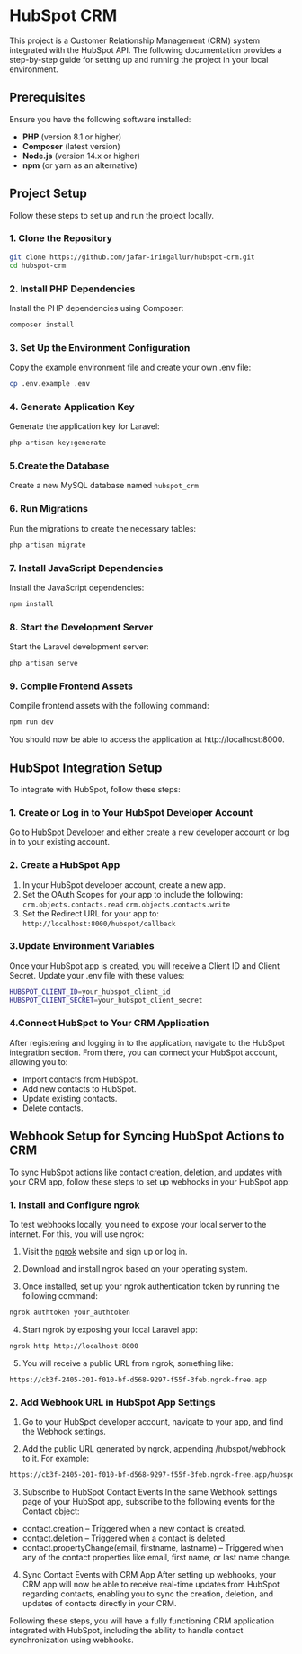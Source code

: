 # HubSpot CRM

This project is a Customer Relationship Management (CRM) system integrated with the HubSpot API. The following documentation provides a step-by-step guide for setting up and running the project in your local environment.

## Prerequisites

Ensure you have the following software installed:

- **PHP** (version 8.1 or higher)
- **Composer** (latest version)
- **Node.js** (version 14.x or higher)
- **npm** (or yarn as an alternative)

## Project Setup

Follow these steps to set up and run the project locally.

### 1. Clone the Repository

```bash
git clone https://github.com/jafar-iringallur/hubspot-crm.git
cd hubspot-crm
```
### 2. Install PHP Dependencies

Install the PHP dependencies using Composer:

```bash
composer install
```

### 3. Set Up the Environment Configuration

Copy the example environment file and create your own .env file:

```bash
cp .env.example .env
```

### 4. Generate Application Key

Generate the application key for Laravel:

```bash
php artisan key:generate
```

### 5.Create the Database

Create a new MySQL database named  ` hubspot_crm `

### 6. Run Migrations

Run the migrations to create the necessary tables:

```bash
php artisan migrate
```

### 7. Install JavaScript Dependencies

Install the JavaScript dependencies:

```bash
npm install
```

### 8. Start the Development Server

Start the Laravel development server:

```bash
php artisan serve
```

### 9. Compile Frontend Assets

Compile frontend assets with the following command:

```bash
npm run dev
```

You should now be able to access the application at http://localhost:8000.



## HubSpot Integration Setup

To integrate with HubSpot, follow these steps:

### 1. Create or Log in to Your HubSpot Developer Account
Go to [HubSpot Developer](https://developers.hubspot.com/) and either create a new developer account or log in to your existing account.

### 2. Create a HubSpot App

 1. In your HubSpot developer account, create a new app.
 2. Set the OAuth Scopes for your app to include the following:
`crm.objects.contacts.read`
`crm.objects.contacts.write`
 3. Set the Redirect URL for your app to:
`http://localhost:8000/hubspot/callback`

### 3.Update Environment Variables
Once your HubSpot app is created, you will receive a Client ID and Client Secret. Update your .env file with these values:
```bash
HUBSPOT_CLIENT_ID=your_hubspot_client_id
HUBSPOT_CLIENT_SECRET=your_hubspot_client_secret
```

### 4.Connect HubSpot to Your CRM Application

After registering and logging in to the application, navigate to the HubSpot integration section. From there, you can connect your HubSpot account, allowing you to:

- Import contacts from HubSpot.
- Add new contacts to HubSpot.
- Update existing contacts.
- Delete contacts.



## Webhook Setup for Syncing HubSpot Actions to CRM
To sync HubSpot actions like contact creation, deletion, and updates with your CRM app, follow these steps to set up webhooks in your HubSpot app:

### 1. Install and Configure ngrok
To test webhooks locally, you need to expose your local server to the internet. For this, you will use ngrok:

   1. Visit the [ngrok](https://ngrok.com/) website and sign up or log in.

   2. Download and install ngrok based on your operating system.

   3. Once installed, set up your ngrok authentication token by running the following command:

```bash
ngrok authtoken your_authtoken
```
 4. Start ngrok by exposing your local Laravel app:

```bash
ngrok http http://localhost:8000
```
  5. You will receive a public URL from ngrok, something like:

```
https://cb3f-2405-201-f010-bf-d568-9297-f55f-3feb.ngrok-free.app
```
### 2. Add Webhook URL in HubSpot App Settings
1. Go to your HubSpot developer account, navigate to your app, and find the Webhook settings.

2. Add the public URL generated by ngrok, appending /hubspot/webhook to it. For example:

```bash
https://cb3f-2405-201-f010-bf-d568-9297-f55f-3feb.ngrok-free.app/hubspot/webhook
```
3. Subscribe to HubSpot Contact Events
In the same Webhook settings page of your HubSpot app, subscribe to the following events for the Contact object:

 - contact.creation – Triggered when a new contact is created.
 - contact.deletion – Triggered when a contact is deleted.
 - contact.propertyChange(email, firstname, lastname) – Triggered when any of the contact properties like email, first name, or last name change.
4. Sync Contact Events with CRM App
After setting up webhooks, your CRM app will now be able to receive real-time updates from HubSpot regarding contacts, enabling you to sync the creation, deletion, and updates of contacts directly in your CRM.

Following these steps, you will have a fully functioning CRM application integrated with HubSpot, including the ability to handle contact synchronization using webhooks.
